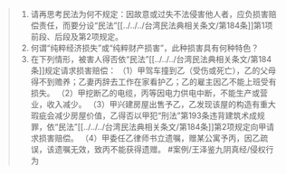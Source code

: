 >1. 请再思考民法为何不规定：因故意或过失不法侵害他人者，应负损害赔偿责任，而要分设“民法”[[../../../台湾民法典相关条文/第184条]]第1项前段、后段及第2项规定。
>2. 何谓“纯粹经济损失”或“纯粹财产损害”，此种损害具有何种特色？
>3. 在下列情形，被害人得否依“民法”[[../../../台湾民法典相关条文/第184条]]规定请求损害赔偿：
（1）甲驾车撞到乙（受伤或死亡），乙的父母得不到赡养；乙妻丙辞去工作在家看护乙；乙的雇主因乙不能上班受有损失。
（2）甲挖断乙的电缆，丙等因电力供电中断，不能生产或营业，收入减少。
（3）甲兴建房屋出售予乙，乙发现该屋的构造有重大瑕疵会减少房屋价值，乙得否以甲犯“刑法”第193条违背建筑术成规罪，依“民法”[[../../../台湾民法典相关条文/第184条]]第2项规定向甲请求损害赔偿。
（4）甲委任乙律师书立遗嘱，赠某公寓予丙，因乙疏误，该遗嘱无效，致丙不能获得遗赠。 #案例/王泽鉴九阴真经/侵权行为 